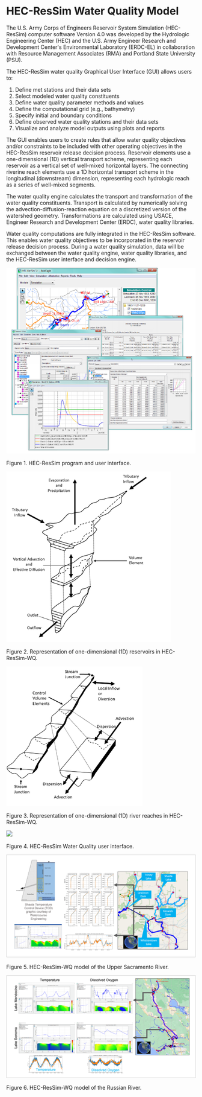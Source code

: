 # HEC-ResSim Water Quality Model

The U.S. Army Corps of Engineers Reservoir System Simulation (HEC-ResSim) computer software Version 4.0 was developed by the Hydrologic Engineering Center (HEC) and the U.S. Army Engineer Research and Development Center's Environmental Laboratory (ERDC-EL) in collaboration with Resource Management Associates (RMA) and Portland State University (PSU).

The HEC-ResSim water quality Graphical User Interface (GUI) allows users to:

1. Define met stations and their data sets
2. Select modeled water quality constituents
3. Define water quality parameter methods and values
4. Define the computational grid (e.g., bathymetry)
5. Specify initial and boundary conditions
6. Define observed water quality stations and their data sets
7. Visualize and analyze model outputs using plots and reports

The GUI enables users to create rules that allow water quality objectives and/or constraints to be included with other operating objectives in the HEC-ResSim reservoir release decision process. Reservoir elements use a one-dimensional (1D) vertical transport scheme, representing each reservoir as a vertical set of well-mixed horizontal layers. The connecting riverine reach elements use a 1D horizontal transport scheme in the longitudinal (downstream) dimension, representing each hydrologic reach as a series of well-mixed segments.

The water quality engine calculates the transport and transformation of the water quality constituents. Transport is calculated by numerically solving the advection-diffusion-reaction equation on a discretized version of the watershed geometry. Transformations are calculated using USACE, Engineer Research and Development Center (ERDC), water quality libraries.

Water quality computations are fully integrated in the HEC-ResSim software. This enables water quality objectives to be incorporated in the reservoir release decision process. During a water quality simulation, data will be exchanged between the water quality engine, water quality libraries, and the HEC-ResSim user interface and decision engine.

![](images/HEC-ResSim_GUI.png)

Figure 1. HEC-ResSim program and user interface.

![](images/1D_Reservoir.png)

Figure 2. Representation of one-dimensional (1D) reservoirs in HEC-ResSim-WQ.

![](images/1D_Reach.png)

Figure 3. Representation of one-dimensional (1D) river reaches in HEC-ResSim-WQ.

![](ResSim-WQ_user_interface.png)

Figure 4. HEC-ResSim Water Quality user interface.

![](images/ResSim-WQ_Upper_Sacramento_River.png)

Figure 5. HEC-ResSim-WQ model of the Upper Sacramento River.

![](images/ResSim-WQ_Russian_River.png)

Figure 6. HEC-ResSim-WQ model of the Russian River.
